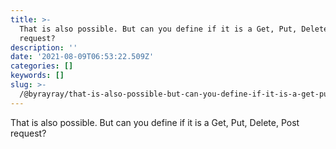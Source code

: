 ```yaml
---
title: >-
  That is also possible. But can you define if it is a Get, Put, Delete, Post
  request?
description: ''
date: '2021-08-09T06:53:22.509Z'
categories: []
keywords: []
slug: >-
  /@byrayray/that-is-also-possible-but-can-you-define-if-it-is-a-get-put-delete-post-request-afa618266b20
---
```


That is also possible. But can you define if it is a Get, Put, Delete, Post request?